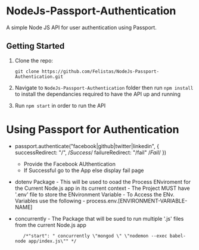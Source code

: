 # NodeJs-Passport-Authentication
A simple Node JS API for user authentication using Passport.

## Getting Started
1. Clone the repo:

       git clone https://github.com/Felistas/NodeJs-Passport-Authentication.git

2. Navigate to `NodeJs-Passport-Authentication` folder then run `npm install` to install the dependancies required to have the API up and running

3. Run `npm start` in order to run the API


# Using Passport for Authentication
-   passport.authenticate("facebook|github|twitter|linkedin", {
    successRedirect: "/", /*Success*/
    failureRedirect: "/fail" /*Fail*/
  })
       - Provide the Facebook AUthentication
       - If Successful go to the App else display fail page 

- dotenv Package
       - This will be used to ooad the Process ENviroment for the Current Node.js app in its current context
       - The Project MUST have '.env' file to store the ENvironment Variable
              - To Access the ENv. Variables use the following
                     - process.env.[ENVIRONMENT-VARIABLE-NAME]    
- concurrently
       - The Package that will be sued to run multiple '.js' files from the current Node.js app


         /*"start": " concurrently \"mongod \" \"nodemon --exec babel-node app/index.js\"" */                        


